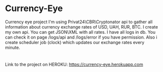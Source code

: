 # Currency-Eye

Currency eye project
I'm using Privat24\CBR\Cryptonator api to gather all information about currency exchange rates of USD, UAH, RUR, BTC.
I create my own api. You can get JSON\XML with all rates.
I have all logs in db. You can check it on page /logs/api and /logs/error if you have permission.
Also i create scheduler job (clock) which updates our exchange rates every minute.

#
Link to the project on HEROKU:
https://currency-eye.herokuapp.com
